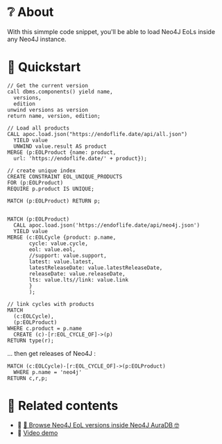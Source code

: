 # ❔ About

With this simmple code snippet, you'll be able to load Neo4J EoLs inside any
Neo4J instance.

# 🚀 Quickstart

```cypher
// Get the current version
call dbms.components() yield name,
  versions,
  edition
unwind versions as version
return name, version, edition;
```


```cypher
// Load all products
CALL apoc.load.json("https://endoflife.date/api/all.json")
  YIELD value
  UNWIND value.result AS product
MERGE (p:EOLProduct {name: product,
  url: 'https://endoflife.date/' + product});

// create unique index
CREATE CONSTRAINT EOL_UNIQUE_PRODUCTS
FOR (p:EOLProduct)
REQUIRE p.product IS UNIQUE;

MATCH (p:EOLProduct) RETURN p;


MATCH (p:EOLProduct) 
  CALL apoc.load.json('https://endoflife.date/api/neo4j.json')
  YIELD value
MERGE (c:EOLCycle {product: p.name,
       cycle: value.cycle,
       eol: value.eol,
       //support: value.support,
       latest: value.latest,
       latestReleaseDate: value.latestReleaseDate,
       releaseDate: value.releaseDate,
       lts: value.lts//link: value.link
       }
       );

// link cycles with products
MATCH
  (c:EOLCycle),
  (p:EOLProduct)
WHERE c.product = p.name
  CREATE (c)-[r:EOL_CYCLE_OF]->(p)
RETURN type(r);
```

... then get releases of Neo4J :

```cypher
MATCH (c:EOLCycle)-[r:EOL_CYCLE_OF]->(p:EOLProduct)
  WHERE p.name = 'neo4j'
RETURN c,r,p;
```

# 🔖 Related contents

- 📝 [🔁 Browse Neo4J EoL versions inside Neo4J AuraDB 🤓](https://dev.to/optnc/browse-neo4j-eol-versions-inside-neo4j-auradb-1ncb)
- 🎥 [Video demo](https://youtu.be/rpRDstHf-fk)
